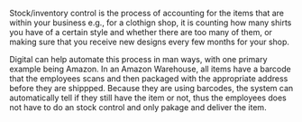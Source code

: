 Stock/inventory control is the process of accounting for the items that are within your business e.g., for a clothign shop, it is counting how many shirts you have of a certain style and whether there are too many of them, or making sure that you receive new designs every few months for your shop. 

Digital can help automate this process in man ways, with one primary example being Amazon. In an Amazon Warehouse, all items have a barcode that the employees scans and then packaged with the appropriate address before they are shippped. Because they are using barcodes, the system can automatically tell if they still have the item or not, thus the employees does not have to do an stock control and only pakage and deliver the item.